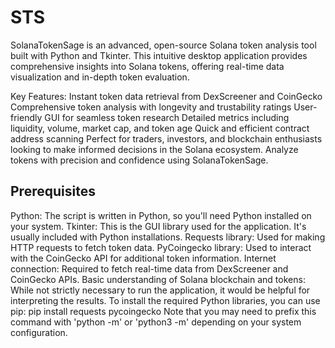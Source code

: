 # STS
SolanaTokenSage is an advanced, open-source Solana token analysis tool built with Python and Tkinter.
This intuitive desktop application provides comprehensive insights into Solana tokens, offering real-time data visualization and in-depth token evaluation.

Key Features:
Instant token data retrieval from DexScreener and CoinGecko
Comprehensive token analysis with longevity and trustability ratings
User-friendly GUI for seamless token research
Detailed metrics including liquidity, volume, market cap, and token age
Quick and efficient contract address scanning
Perfect for traders, investors, and blockchain enthusiasts looking to make informed decisions in the Solana ecosystem. Analyze tokens with precision and confidence using SolanaTokenSage.

## Prerequisites

Python: The script is written in Python, so you'll need Python installed on your system.
Tkinter: This is the GUI library used for the application. It's usually included with Python installations.
Requests library: Used for making HTTP requests to fetch token data.
PyCoingecko library: Used to interact with the CoinGecko API for additional token information.
Internet connection: Required to fetch real-time data from DexScreener and CoinGecko APIs.
Basic understanding of Solana blockchain and tokens: While not strictly necessary to run the application, it would be helpful for interpreting the results.
To install the required Python libraries, you can use pip:
pip install requests pycoingecko
Note that you may need to prefix this command with 'python -m' or 'python3 -m' depending on your system configuration.

